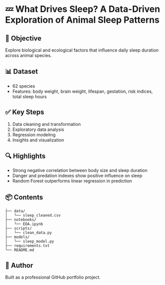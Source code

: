 # 💤 What Drives Sleep? A Data-Driven Exploration of Animal Sleep Patterns

## 📌 Objective
Explore biological and ecological factors that influence daily sleep duration across animal species.

## 📊 Dataset
- 62 species
- Features: body weight, brain weight, lifespan, gestation, risk indices, total sleep hours

## ✅ Key Steps
1. Data cleaning and transformation
2. Exploratory data analysis
3. Regression modeling
4. Insights and visualization

## 🔍 Highlights
- Strong negative correlation between body size and sleep duration
- Danger and predation indexes show positive influence on sleep
- Random Forest outperforms linear regression in prediction

## 📦 Contents
```
├── data/
│   └── sleep_cleaned.csv
├── notebooks/
│   └── EDA.ipynb
├── scripts/
│   └── clean_data.py
├── models/
│   └── sleep_model.py
├── requirements.txt
└── README.md
```

## 🧠 Author
Built as a professional GitHub portfolio project.